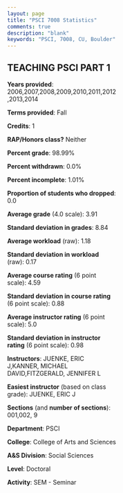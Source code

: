 ```yaml
---
layout: page
title: "PSCI 7008 Statistics"
comments: true
description: "blank"
keywords: "PSCI, 7008, CU, Boulder"
--- 
```

<head>
<script src="https://ajax.googleapis.com/ajax/libs/jquery/2.1.3/jquery.min.js"></script>
<script src="https://dl.dropboxusercontent.com/s/pc42nxpaw1ea4o9/highcharts.js?dl=0"></script>
<!-- <script src="../assets/js/highcharts.js"></script> -->
<style type="text/css">@font-face {
	font-family: "Bebas Neue";
	src: url(https://www.filehosting.org/file/details/544349/BebasNeue%20Regular.otf) format("opentype");
	}
	h1.Bebas { 
		font-family: "Bebas Neue", Verdana, Tahoma;
	}
</style>
</head>
<body>
	<div id="container" style="float: right; width: 45%; height: 88%; margin-left: 2.5%; margin-right: 2.5%;"></div>
	<script language="JavaScript">
		$(document).ready(function() {
		var chart = {type: 'column'};
		var title = {text: 'Grade Distribution'};
		var xAxis = {categories: ['A','B','C','D','F'],crosshair: true};
		var yAxis = {min: 0,title: {text: 'Percentage'}};
		var tooltip = {headerFormat: '<center><b><span style="font-size:20px">{point.key}</span></b></center>',
		               pointFormat: '<td style="padding:0"><b>{point.y:.1f}%</b></td>',
		               footerFormat: '</table>',shared: true,useHTML: true};
		var plotOptions = {column: {pointPadding: 0.0,borderWidth: 0}};  
		var credits = {enabled: false};var series= [{name: 'Percent',data: [94.02,5.13,0.85,0.0,0.0,]}];
		var json = {};
		json.chart = chart;
		json.title = title;
		json.tooltip = tooltip;
		json.xAxis = xAxis;
		json.yAxis = yAxis;  
		json.series = series;
		json.plotOptions = plotOptions;  
		json.credits = credits;
		$('#container').highcharts(json);
	});
	</script>
</body>
			   
## TEACHING PSCI PART 1

**Years provided**: 2006,2007,2008,2009,2010,2011,2012,2013,2014

**Terms provided**: Fall

**Credits**: 1

**RAP/Honors class?** Neither

**Percent grade**: 98.99%

**Percent withdrawn**: 0.0%

**Percent incomplete**: 1.01%

**Proportion of students who dropped**: 0.0

**Average grade** (4.0 scale): 3.91

**Standard deviation in grades**: 8.84

**Average workload** (raw): 1.18

**Standard deviation in workload** (raw): 0.17

**Average course rating** (6 point scale): 4.59

**Standard deviation in course rating** (6 point scale): 0.88

**Average instructor rating** (6 point scale): 5.0

**Standard deviation in instructor rating** (6 point scale): 0.98

**Instructors**: JUENKE, ERIC J,KANNER, MICHAEL DAVID,FITZGERALD, JENNIFER L

**Easiest instructor** (based on class grade): JUENKE, ERIC J

**Sections** (and **number of sections**): 001,002, 9

**Department**: PSCI

**College**: College of Arts and Sciences

**A&S Division**: Social Sciences

**Level**: Doctoral

**Activity**: SEM - Seminar